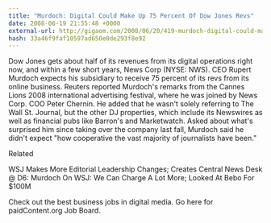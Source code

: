 ```yaml
---
title: "Murdoch: Digital Could Make Up 75 Percent Of Dow Jones Revs"
date: 2008-06-19 21:55:48 +0000
external-url: http://gigaom.com/2008/06/20/419-murdoch-digital-could-make-up-75-percent-of-dow-jones-revs/
hash: 33a46f9faf10597ad650e0de293f8e92
---
```


Dow Jones gets about half of its revenues from its digital operations right now, and within a few short years, News Corp (NYSE: NWS). CEO Rupert Murdoch expects his subsidiary to receive 75 percent of its revs from its online business. Reuters reported Murdoch's remarks from the Cannes Lions 2008 international advertising festival, where he was joined by News Corp. COO Peter Chernin. He added that he wasn't solely referring to The Wall St. Journal, but the other DJ properties, which include its Newswires as well as financial pubs like Barron's and Marketwatch. Asked about what's surprised him since taking over the company last fall, Murdoch said he didn't expect "how cooperative the vast majority of journalists have been."


Related


WSJ Makes More Editorial Leadership Changes; Creates Central News Desk
@ D6: Murdoch On WSJ: We Can Charge A Lot More; Looked At Bebo For $100M


Check out the best business jobs in digital media. Go here for paidContent.org Job Board.
